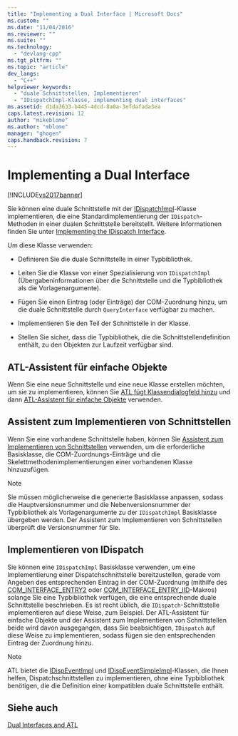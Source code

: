 ```yaml
---
title: "Implementing a Dual Interface | Microsoft Docs"
ms.custom: ""
ms.date: "11/04/2016"
ms.reviewer: ""
ms.suite: ""
ms.technology: 
  - "devlang-cpp"
ms.tgt_pltfrm: ""
ms.topic: "article"
dev_langs: 
  - "C++"
helpviewer_keywords: 
  - "duale Schnittstellen, Implementieren"
  - "IDispatchImpl-Klasse, implementing dual interfaces"
ms.assetid: d1da3633-b445-4dcd-8a0a-3efdafada3ea
caps.latest.revision: 12
author: "mikeblome"
ms.author: "mblome"
manager: "ghogen"
caps.handback.revision: 7
---
```

# Implementing a Dual Interface
[!INCLUDE[vs2017banner](../assembler/inline/includes/vs2017banner.md)]

Sie können eine duale Schnittstelle mit der [IDispatchImpl](../atl/reference/idispatchimpl-class.md)\-Klasse implementieren, die eine Standardimplementierung der `IDispatch`\-Methoden in einer dualen Schnittstelle bereitstellt.  Weitere Informationen finden Sie unter [Implementing the IDispatch Interface](assetId:///0e171f7f-0022-4e9b-ac8e-98192828e945).  
  
 Um diese Klasse verwenden:  
  
-   Definieren Sie die duale Schnittstelle in einer Typbibliothek.  
  
-   Leiten Sie die Klasse von einer Spezialisierung von `IDispatchImpl` \(Übergabeninformationen über die Schnittstelle und die Typbibliothek als die Vorlagenargumente\).  
  
-   Fügen Sie einen Eintrag \(oder Einträge\) der COM\-Zuordnung hinzu, um die duale Schnittstelle durch `QueryInterface` verfügbar zu machen.  
  
-   Implementieren Sie den Teil der Schnittstelle in der Klasse.  
  
-   Stellen Sie sicher, dass die Typbibliothek, die die Schnittstellendefinition enthält, zu den Objekten zur Laufzeit verfügbar sind.  
  
## ATL\-Assistent für einfache Objekte  
 Wenn Sie eine neue Schnittstelle und eine neue Klasse erstellen möchten, um sie zu implementieren, können Sie [ATL fügt Klassendialogfeld hinzu](../ide/add-class-dialog-box.md) und dann [ATL\-Assistent für einfache Objekte](../atl/reference/atl-simple-object-wizard.md) verwenden.  
  
## Assistent zum Implementieren von Schnittstellen  
 Wenn Sie eine vorhandene Schnittstelle haben, können Sie [Assistent zum Implementieren von Schnittstellen](../atl/reference/adding-a-new-interface-in-an-atl-project.md) verwenden, um die erforderliche Basisklasse, die COM\-Zuordnungs\-Einträge und die Skelettmethodenimplementierungen einer vorhandenen Klasse hinzuzufügen.  
  
> [!NOTE]
>  Sie müssen möglicherweise die generierte Basisklasse anpassen, sodass die Hauptversionsnummer und die Nebenversionsnummer der Typbibliothek als Vorlagenargumente zu der `IDispatchImpl` Basisklasse übergeben werden.  Der Assistent zum Implementieren von Schnittstellen überprüft die Versionsnummer für Sie.  
  
## Implementieren von IDispatch  
 Sie können eine `IDispatchImpl` Basisklasse verwenden, um eine Implementierung einer Dispatchschnittstelle bereitzustellen, gerade vom Angeben des entsprechenden Eintrag in der COM\-Zuordnung \(mithilfe des [COM\_INTERFACE\_ENTRY2](../Topic/COM_INTERFACE_ENTRY2.md) oder [COM\_INTERFACE\_ENTRY\_IID](../Topic/COM_INTERFACE_ENTRY_IID.md)\-Makros\) solange Sie eine Typbibliothek verfügen, die eine entsprechende duale Schnittstelle beschrieben.  Es ist recht üblich, die `IDispatch`\-Schnittstelle implementieren auf diese Weise, zum Beispiel.  Der ATL\-Assistent für einfache Objekte und der Assistent zum Implementieren von Schnittstellen beide wird davon ausgegangen, dass Sie beabsichtigen, `IDispatch` auf diese Weise zu implementieren, sodass fügen sie den entsprechenden Eintrag der Zuordnung hinzu.  
  
> [!NOTE]
>  ATL bietet die [IDispEventImpl](../atl/reference/idispeventimpl-class.md) und [IDispEventSimpleImpl](../atl/reference/idispeventsimpleimpl-class.md)\-Klassen, die Ihnen helfen, Dispatchschnittstellen zu implementieren, ohne eine Typbibliothek benötigen, die die Definition einer kompatiblen duale Schnittstelle enthält.  
  
## Siehe auch  
 [Dual Interfaces and ATL](../atl/dual-interfaces-and-atl.md)